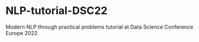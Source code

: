 # NLP-tutorial-DSC22
Modern NLP through practical problems tutorial at Data Science Conference Europe 2022
